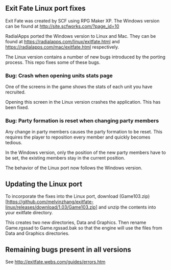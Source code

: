 ## Exit Fate Linux port fixes

Exit Fate was created by SCF using RPG Maker XP. The Windows version can be found at http://site.scfworks.com/?page_id=10

RadialApps ported the Windows version to Linux and Mac. They can be found at https://radialapps.com/linux/exitfate.html and https://radialapps.com/mac/exitfate.html respectively.

The Linux version contains a number of new bugs introduced by the porting process. This repo fixes some of these bugs.

### Bug: Crash when opening units stats page

One of the screens in the game shows the stats of each unit you have recruited.

Opening this screen in the Linux version crashes the application. This has been fixed.

### Bug: Party formation is reset when changing party members

Any change in party members causes the party formation to be reset. This requires the player to reposition every member and quickly becomes tedious.

In the Windows version, only the position of the new party members have to be set, the existing members stay in the current position.

The behavior of the Linux port now follows the Windows version.

## Updating the Linux port

To incorporate the fixes into the Linux port, download (Game103.zip)[https://github.com/melvinzhang/exitfate-linux/releases/download/1.03/Game103.zip] and unzip the contents into your exitfate directory.

This creates two new directories, Data and Graphics. Then rename Game.rgssad to Game.rgssad.bak so that the engine will use the files from Data and Graphics directories.

## Remaining bugs present in all versions

See http://exitfate.webs.com/guides/errors.htm
